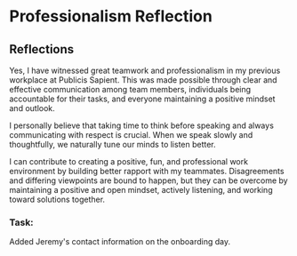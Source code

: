 # Professionalism Reflection

## Reflections

Yes, I have witnessed great teamwork and professionalism in my previous workplace at Publicis Sapient. This was made possible through clear and effective communication among team members, individuals being accountable for their tasks, and everyone maintaining a positive mindset and outlook.

I personally believe that taking time to think before speaking and always communicating with respect is crucial. When we speak slowly and thoughtfully, we naturally tune our minds to listen better.

I can contribute to creating a positive, fun, and professional work environment by building better rapport with my teammates. Disagreements and differing viewpoints are bound to happen, but they can be overcome by maintaining a positive and open mindset, actively listening, and working toward solutions together.

### Task:

Added Jeremy's contact information on the onboarding day.

